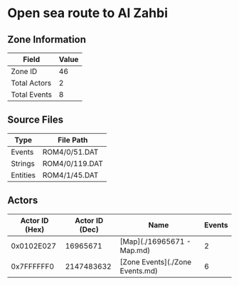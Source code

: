 # Open sea route to Al Zahbi

## Zone Information

| Field        |   Value |
|--------------|---------|
| Zone ID      |      46 |
| Total Actors |       2 |
| Total Events |       8 |

## Source Files

| Type     | File Path      |
|----------|----------------|
| Events   | ROM4/0/51.DAT  |
| Strings  | ROM4/0/119.DAT |
| Entities | ROM4/1/45.DAT  |

## Actors

| Actor ID (Hex)   |   Actor ID (Dec) | Name                            |   Events |
|------------------|------------------|---------------------------------|----------|
| 0x0102E027       |         16965671 | [Map](./16965671 - Map.md)      |        2 |
| 0x7FFFFFF0       |       2147483632 | [Zone Events](./Zone Events.md) |        6 |